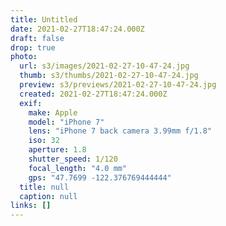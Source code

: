 ```yaml
---
title: Untitled
date: 2021-02-27T18:47:24.000Z
draft: false
drop: true
photo:
  url: s3/images/2021-02-27-10-47-24.jpg
  thumb: s3/thumbs/2021-02-27-10-47-24.jpg
  preview: s3/previews/2021-02-27-10-47-24.jpg
  created: 2021-02-27T18:47:24.000Z
  exif:
    make: Apple
    model: "iPhone 7"
    lens: "iPhone 7 back camera 3.99mm f/1.8"
    iso: 32
    aperture: 1.8
    shutter_speed: 1/120
    focal_length: "4.0 mm"
    gps: "47.7699 -122.376769444444"
  title: null
  caption: null
links: []
---
```

